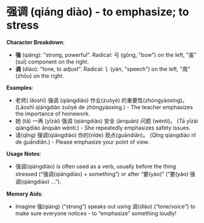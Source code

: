 # **强调 (qiáng diào) - to emphasize; to stress**

**Character Breakdown**:  
- **强** (qiáng): "strong, powerful". Radical: ⼸ (gōng, "bow") on the left, "虽" (suī) component on the right.  
- **调** (diào): "tone, to adjust". Radical: 讠(yán, "speech") on the left, "周" (zhōu) on the right.

**Examples**:  
- 老师( lǎoshī) 强调 (qiángdiào) 作业(zuòyè) 的重要性(zhòngyàoxìng)。 (Lǎoshī qiángdiào zuòyè de zhòngyàoxìng.) - The teacher emphasizes the importance of homework.  
- 她 (tā) 一再 (yīzài) 强调 (qiángdiào) 安全 (ānquán) 问题 (wèntí)。 (Tā yīzài qiángdiào ānquán wèntí.) - She repeatedly emphasizes safety issues.  
- 请(qǐng) 强调(qiángdiào) 你的(nǐde) 观点(guāndiǎn)。 (Qǐng qiángdiào nǐ de guāndiǎn.) - Please emphasize your point of view.

**Usage Notes**:  
- 强调(qiángdiào) is often used as a verb, usually before the thing stressed (“强调(qiángdiào) + something”) or after “要(yào)” (“要(yào) 强调(qiángdiào) ...”).

**Memory Aids**:  
- Imagine 强(qiáng) (“strong”) speaks out using 调(diào) (“tone/voice”) to make sure everyone notices - to “emphasize” something loudly!